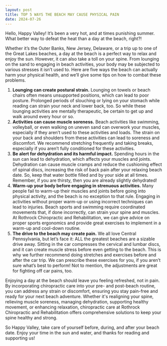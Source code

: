 ```yaml
---
layout: post
title: TOP 5 WAYS THE BEACH MAY CAUSE PHYSICAL PAIN
date: 2024-07-26
---
```


Hello, Happy Valley! It’s been a very hot, and at times punishing summer. What better way to defeat the heat than a day at the beach, right?!

Whether it’s the Outer Banks, New Jersey, Delaware, or a trip up to one of the Great Lakes beaches, a day at the beach is a perfect way to relax and enjoy the sun. However, it can also take a toll on your spine. From lounging on the sand to engaging in beach activities, your body may be subjected to various stresses it isn’t used to. Here are five ways the beach can actually harm your physical health, and we’ll give some tips on how to combat these problems.

1. **Lounging can create postural strain.** Lounging on towels or beach chairs often means unsupported positions, which can lead to poor posture. Prolonged periods of slouching or lying on your stomach while reading can strain your neck and lower back, too. So while these lounging activities are mentally therapeutic, be certain to get up and walk around every hour or so.
2. **Activities can cause muscle soreness.** Beach activities like swimming, volleyball, or even walking on uneven sand can overwork your muscles, especially if they aren’t used to these activities and loads. The strain on your back and shoulders from these activities can lead to soreness and discomfort. We recommend stretching frequently and taking breaks, especially if you aren’t fully conditioned for these activities.
3. **Be alert for dehydration and its harmful impact.** Spending hours in the sun can lead to dehydration, which affects your muscles and joints. Dehydration can cause muscle cramps and reduce the cushioning effect of spinal discs, increasing the risk of back pain after your relaxing beach date. So, keep that water bottle filled and by your side at all times. Remember, if you are thirsty, then you are already slightly dehydrated!
4. **Warm-up your body before engaging in strenuous activities.** Many people fail to warm-up their muscles and joints before going into physical activity, and the beach is no exception to that rule. Engaging in activities without proper warm-up or using incorrect techniques can lead to injuries. Beach sports and swimming require coordinated movements that, if done incorrectly, can strain your spine and muscles. At Rothrock Chiropractic and Rehabilitation, we can give advice on proper sports ergonomics and provide great exercises to implement in a warm-up and cool-down routine.
5. **The drive to the beach may create pain.** We all love Central Pennsylvania, but let’s face it: ALL the greatest beaches are a sizable drive away. Sitting in the car compresses the cervical and lumbar discs, and it can create muscle stress before even getting to the beach. This is why we further recommend doing stretches and exercises before and after the car trip. We can prescribe these exercises for you, if you aren’t sure what’s best to perform! Not to mention, the adjustments are great for fighting off car pains, too.

Enjoying a day at the beach should leave you feeling refreshed, not in pain. By incorporating chiropractic care into your pre- and post-beach routine, you can address any strain or discomfort, ensuring you stay pain-free and ready for your next beach adventure. Whether it's realigning your spine, relieving muscle soreness, managing dehydration, supporting healthy movement, or enhancing relaxation, chiropractic care at Rothrock Chiropractic and Rehabilitation offers comprehensive solutions to keep your spine healthy and strong.

So Happy Valley, take care of yourself before, during, and after your beach date. Enjoy your time in the sun and water, and thanks for reading and supporting us!
